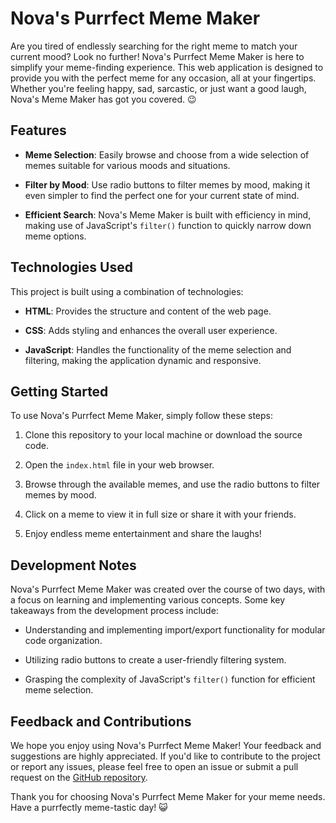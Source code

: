 # Nova's Purrfect Meme Maker

Are you tired of endlessly searching for the right meme to match your current mood? Look no further! Nova's Purrfect Meme Maker is here to simplify your meme-finding experience. This web application is designed to provide you with the perfect meme for any occasion, all at your fingertips. Whether you're feeling happy, sad, sarcastic, or just want a good laugh, Nova's Meme Maker has got you covered. 😉

## Features

- **Meme Selection**: Easily browse and choose from a wide selection of memes suitable for various moods and situations.

- **Filter by Mood**: Use radio buttons to filter memes by mood, making it even simpler to find the perfect one for your current state of mind.

- **Efficient Search**: Nova's Meme Maker is built with efficiency in mind, making use of JavaScript's `filter()` function to quickly narrow down meme options.

## Technologies Used

This project is built using a combination of technologies:

- **HTML**: Provides the structure and content of the web page.

- **CSS**: Adds styling and enhances the overall user experience.

- **JavaScript**: Handles the functionality of the meme selection and filtering, making the application dynamic and responsive.

## Getting Started

To use Nova's Purrfect Meme Maker, simply follow these steps:

1. Clone this repository to your local machine or download the source code.

2. Open the `index.html` file in your web browser.

3. Browse through the available memes, and use the radio buttons to filter memes by mood.

4. Click on a meme to view it in full size or share it with your friends.

5. Enjoy endless meme entertainment and share the laughs!

## Development Notes

Nova's Purrfect Meme Maker was created over the course of two days, with a focus on learning and implementing various concepts. Some key takeaways from the development process include:

- Understanding and implementing import/export functionality for modular code organization.

- Utilizing radio buttons to create a user-friendly filtering system.

- Grasping the complexity of JavaScript's `filter()` function for efficient meme selection.

## Feedback and Contributions

We hope you enjoy using Nova's Purrfect Meme Maker! Your feedback and suggestions are highly appreciated. If you'd like to contribute to the project or report any issues, please feel free to open an issue or submit a pull request on the [GitHub repository](https://github.com/your-repo-link).

Thank you for choosing Nova's Purrfect Meme Maker for your meme needs. Have a purrfectly meme-tastic day! 😺
